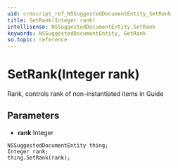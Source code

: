 ```yaml
---
uid: crmscript_ref_NSSuggestedDocumentEntity_SetRank
title: SetRank(Integer rank)
intellisense: NSSuggestedDocumentEntity.SetRank
keywords: NSSuggestedDocumentEntity, GetRank
so.topic: reference
---
```


# SetRank(Integer rank)

Rank, controls rank of non-instantiated items in Guide

## Parameters

* **rank** Integer

```crmscript
NSSuggestedDocumentEntity thing;
Integer rank;
thing.SetRank(rank);
```

